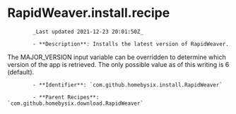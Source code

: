 # RapidWeaver.install.recipe

            _Last updated 2021-12-23 20:01:50Z_

            - **Description**: Installs the latest version of RapidWeaver.

The MAJOR_VERSION input variable can be overridden to determine which version of the app is retrieved. The only possible value as of this writing is 6 (default).

            - **Identifier**: `com.github.homebysix.install.RapidWeaver`

            - **Parent Recipes**: `com.github.homebysix.download.RapidWeaver`
